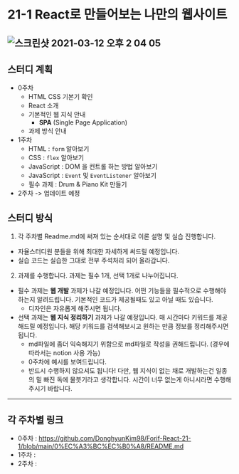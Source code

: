 # 21-1 React로 만들어보는 나만의 웹사이트
![스크린샷 2021-03-12 오후 2 04 05](https://user-images.githubusercontent.com/60422588/110894894-1051ba00-833c-11eb-9959-afb5d130053f.png)
-----

## 스터디 계획
- 0주차
  - HTML CSS 기본기 확인
  - React 소개
  - 기본적인 웹 지식 안내
    - **SPA** (Single Page Application)
  - 과제 방식 안내 
- 1주차
  - HTML : `form` 알아보기
  - CSS : `flex` 알아보기
  - JavaScript : DOM 을 컨트롤 하는 방법 알아보기
  - JavaScript : `Event` 및 `EventListener` 알아보기
  - 필수 과제 : Drum & Piano Kit 만들기
- 2주차 -> 업데이트 예정

## 스터디 방식
1. 각 주차별 Readme.md에 써져 있는 순서대로 이론 설명 및 실습 진행합니다.
  - 자율스터디원 분들을 위해 최대한 자세하게 써드릴 예정입니다.
  - 실습 코드는 실습한 그대로 전부 주석처리 되어 올라갑니다. 
2. 과제를 수행합니다. 과제는 필수 1개, 선택 1개로 나누어집니다.
  - 필수 과제는 **웹 개발** 과제가 나갈 예정입니다. 어떤 기능들을 필수적으로 수행해야 하는지 알려드립니다. 기본적인 코드가 제공될때도 있고 아닐 때도 있습니다.
     - 디자인은 자유롭게 해주시면 됩니다.
  - 선택 과제는 **웹 지식 정리하기** 과제가 나갈 예정입니다. 매 시간마다 키워드를 제공해드릴 예정입니다. 해당 키워드를 검색해보시고 원하는 만큼 정보를 정리해주시면 됩니다. 
     - md파일에 좀더 익숙해지기 위함으로 md파일로 작성을 권해드립니다. (경우에 따라서는 notion 사용 가능)
     - 0주차에 예시를 보여드립니다.
     - 반드시 수행하지 않으셔도 됩니다! 다만, 웹 지식이 없는 채로 개발하는건 일종의 밑 빠진 독에 물붓기라고 생각합니다. 시간이 너무 없는게 아니시라면 수행해 주시기 바랍니다.
-----
## 각 주차별 링크
- 0주차 : https://github.com/DonghyunKim98/Forif-React-21-1/blob/main/0%EC%A3%BC%EC%B0%A8/README.md
- 1주차 :
- 2주차 :
